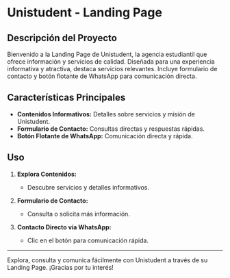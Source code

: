 # Unistudent - Landing Page

## Descripción del Proyecto

Bienvenido a la Landing Page de Unistudent, la agencia estudiantil que ofrece información y servicios de calidad. Diseñada para una experiencia informativa y atractiva, destaca servicios relevantes. Incluye formulario de contacto y botón flotante de WhatsApp para comunicación directa.

## Características Principales

- **Contenidos Informativos:** Detalles sobre servicios y misión de Unistudent.
- **Formulario de Contacto:** Consultas directas y respuestas rápidas.
- **Botón Flotante de WhatsApp:** Comunicación directa y rápida.

## Uso

1. **Explora Contenidos:**
   - Descubre servicios y detalles informativos.

2. **Formulario de Contacto:**
   - Consulta o solicita más información.

3. **Contacto Directo vía WhatsApp:**
   - Clic en el botón para comunicación rápida.

---

Explora, consulta y comunica fácilmente con Unistudent a través de su Landing Page. ¡Gracias por tu interés!
